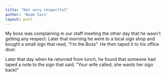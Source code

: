 ```yaml
---
title: "Not very respectful"
author: 'Noam Sain'
layout: post
---
```


My boss was complaining in our staff meeting the other day that he wasn't getting any respect. Later that morning he went to a local sign shop and bought a small sign that read, "I'm the Boss". He then taped it to his office door.  
  
Later that day when he returned from lunch, he found that someone had taped a note to the sign that said. "Your wife called, she wants her sign back!"